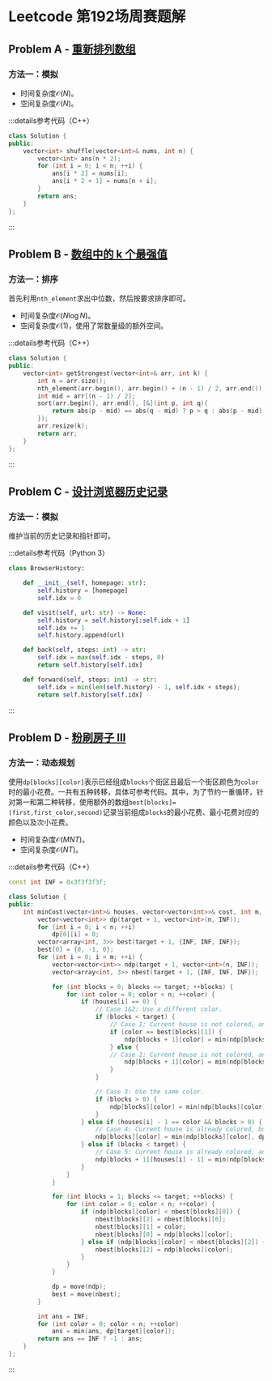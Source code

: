 # Leetcode 第192场周赛题解

## Problem A - [重新排列数组](https://leetcode.cn/problems/shuffle-the-array/)

### 方法一：模拟

- 时间复杂度$\mathcal{O}(N)$。
- 空间复杂度$\mathcal{O}(N)$。

:::details参考代码（C++）

```cpp
class Solution {
public:
    vector<int> shuffle(vector<int>& nums, int n) {
        vector<int> ans(n * 2);
        for (int i = 0; i < n; ++i) {
            ans[i * 2] = nums[i];
            ans[i * 2 + 1] = nums[n + i];
        }
        return ans;
    }
};
```

:::

## Problem B - [数组中的 k 个最强值](https://leetcode.cn/problems/the-k-strongest-values-in-an-array/)

### 方法一：排序

首先利用`nth_element`求出中位数，然后按要求排序即可。

- 时间复杂度$\mathcal{O}(N\log N)$。
- 空间复杂度$\mathcal{O}(1)$，使用了常数量级的额外空间。

:::details参考代码（C++）

```cpp
class Solution {
public:
    vector<int> getStrongest(vector<int>& arr, int k) {
        int n = arr.size();
        nth_element(arr.begin(), arr.begin() + (n - 1) / 2, arr.end());
        int mid = arr[(n - 1) / 2];
        sort(arr.begin(), arr.end(), [&](int p, int q){
            return abs(p - mid) == abs(q - mid) ? p > q : abs(p - mid) > abs(q - mid);
        });
        arr.resize(k);
        return arr;
    }
};  
```

:::

## Problem C - [设计浏览器历史记录](https://leetcode.cn/problems/design-browser-history/)

### 方法一：模拟

维护当前的历史记录和指针即可。

:::details参考代码（Python 3）

```python
class BrowserHistory:

    def __init__(self, homepage: str):
        self.history = [homepage]
        self.idx = 0

    def visit(self, url: str) -> None:
        self.history = self.history[:self.idx + 1]
        self.idx += 1
        self.history.append(url)

    def back(self, steps: int) -> str:
        self.idx = max(self.idx - steps, 0)
        return self.history[self.idx]

    def forward(self, steps: int) -> str:
        self.idx = min(len(self.history) - 1, self.idx + steps);
        return self.history[self.idx]
```

:::

## Problem D - [粉刷房子 III](https://leetcode.cn/problems/paint-house-iii/)

### 方法一：动态规划

使用`dp[blocks][color]`表示已经组成`blocks`个街区且最后一个街区颜色为`color`时的最小花费。一共有五种转移，具体可参考代码。其中，为了节约一重循环，针对第一和第二种转移，使用额外的数组`best[blocks]=(first,first_color,second)`记录当前组成`blocks`的最小花费、最小花费对应的颜色以及次小花费。

- 时间复杂度$\mathcal{O}(MNT)$。
- 空间复杂度$\mathcal{O}(NT)$。

:::details参考代码（C++）

```cpp
const int INF = 0x3f3f3f3f;

class Solution {
public:
    int minCost(vector<int>& houses, vector<vector<int>>& cost, int m, int n, int target) {
        vector<vector<int>> dp(target + 1, vector<int>(n, INF));
        for (int i = 0; i < n; ++i)
            dp[0][i] = 0;
        vector<array<int, 3>> best(target + 1, {INF, INF, INF});
        best[0] = {0, -1, 0};
        for (int i = 0; i < m; ++i) {
            vector<vector<int>> ndp(target + 1, vector<int>(n, INF));
            vector<array<int, 3>> nbest(target + 1, {INF, INF, INF});

            for (int blocks = 0; blocks <= target; ++blocks) {
                for (int color = 0; color < n; ++color) {
                    if (houses[i] == 0) {
                        // Case 1&2: Use a different color.
                        if (blocks < target) {
                            // Case 1: Current house is not colored, and the color to use matches the best choice, so we need to use the second best.
                            if (color == best[blocks][1]) {
                                ndp[blocks + 1][color] = min(ndp[blocks + 1][color], best[blocks][2] + cost[i][color]);
                            } else {
                            // Case 2: Current house is not colored, and we use the best.
                                ndp[blocks + 1][color] = min(ndp[blocks + 1][color], best[blocks][0] + cost[i][color]);
                            }
                        }

                        // Case 3: Use the same color.
                        if (blocks > 0) {
                            ndp[blocks][color] = min(ndp[blocks][color], dp[blocks][color] + cost[i][color]);
                        }
                    } else if (houses[i] - 1 == color && blocks > 0) {
                        // Case 4: Current house is already colored, but does not form a new block.
                        ndp[blocks][color] = min(ndp[blocks][color], dp[blocks][color]);
                    } else if (blocks < target) {
                        // Case 5: Current house is already colored, and forms a new block.
                        ndp[blocks + 1][houses[i] - 1] = min(ndp[blocks + 1][houses[i] - 1], dp[blocks][color]);
                    }
                }
            }

            for (int blocks = 1; blocks <= target; ++blocks) {
                for (int color = 0; color < n; ++color) {
                    if (ndp[blocks][color] < nbest[blocks][0]) {
                        nbest[blocks][2] = nbest[blocks][0];
                        nbest[blocks][1] = color;
                        nbest[blocks][0] = ndp[blocks][color];
                    } else if (ndp[blocks][color] < nbest[blocks][2]) {
                        nbest[blocks][2] = ndp[blocks][color];
                    }
                }
            }

            dp = move(ndp);
            best = move(nbest);
        }

        int ans = INF;
        for (int color = 0; color < n; ++color)
            ans = min(ans, dp[target][color]);
        return ans == INF ? -1 : ans;
    }
};
```

:::
